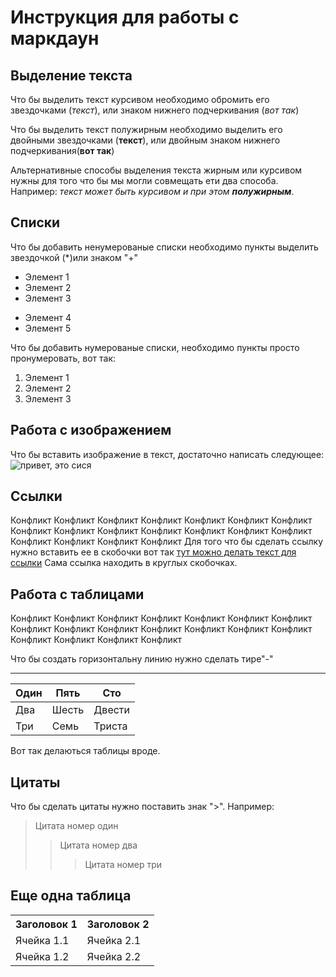 # Инструкция для работы с маркдаун

## Выделение текста

Что бы выделить текст курсивом необходимо обромить его звездочками (*текст*), или знаком нижнего подчеркивания (_вот так_)

Что бы выделить текст полужирным необходимо выделить его двойными звездочками (**текст**), или двойным знаком нижнего подчеркивания(__вот так__)

Альтернативные способы выделения текста жирным или курсивом нужны для того что бы мы могли совмещать ети два способа. Например: _текст может быть курсивом и при этом **полужирным**_.

## Списки

Что бы добавить ненумерованые списки необходимо пункты выделить звездочкой (*)или знаком "+"
* Элемент 1
* Элемент 2
* Элемент 3
+ Элемент 4
+ Элемент 5

Что бы добавить нумерованые списки, необходимо пункты просто пронумеровать, вот так:
1. Элемент 1
2. Элемент 2
3. Элемент 3

## Работа с изображением

Что бы вставить изображение в текст, достаточно написать следующее: ![привет, это сися](сися.avif)

## Ссылки
Конфликт Конфликт Конфликт Конфликт Конфликт Конфликт Конфликт Конфликт Конфликт Конфликт Конфликт Конфликт Конфликт Конфликт Конфликт Конфликт Конфликт Конфликт
Для того что бы сделать ссылку нужно вставить ее в скобочки вот так [тут можно делать текст для ссылки](https://git-scm.com/book/ru/v2/%D0%9F%D1%80%D0%B8%D0%BB%D0%BE%D0%B6%D0%B5%D0%BD%D0%B8%D0%B5-C%3A-%D0%9A%D0%BE%D0%BC%D0%B0%D0%BD%D0%B4%D1%8B-Git-%D0%92%D0%B5%D1%82%D0%B2%D0%BB%D0%B5%D0%BD%D0%B8%D0%B5-%D0%B8-%D1%81%D0%BB%D0%B8%D1%8F%D0%BD%D0%B8%D1%8F)
Сама ссылка находить в круглых скобочках.


## Работа с таблицами
Конфликт Конфликт Конфликт Конфликт Конфликт Конфликт Конфликт Конфликт Конфликт Конфликт Конфликт Конфликт Конфликт Конфликт Конфликт Конфликт Конфликт Конфликт

Что бы создать горизонтальну линию нужно сделать тире"-"

---
| Один | Пять | Сто | 
|------|------|-----|
| Два  | Шесть| Двести|
| Три  | Семь | Триста|

Вот так делаються таблицы вроде.

## Цитаты
Что бы сделать цитаты нужно поставить знак ">". Например:
> Цитата номер один
>> Цитата номер два
>>> Цитата номер три 

## Еще одна таблица

<table>
    <tr>
        <th>Заголовок 1</th>
        <th>Заголовок 2</th>
    </tr>
    <tr>
        <td>Ячейка 1.1</td>
        <td>Ячейка 2.1</td>
    </tr>
    <tr>
        <td>Ячейка 1.2</td>
        <td>Ячейка 2.2</td>
    </tr>
</table>
